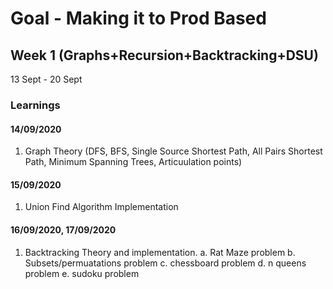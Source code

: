# Goal - Making it to Prod Based
## Week 1 (Graphs+Recursion+Backtracking+DSU)
13 Sept - 20 Sept
### Learnings

#### 14/09/2020
1. Graph Theory (DFS, BFS, Single Source Shortest Path, All Pairs Shortest Path, Minimum Spanning Trees, Articuulation points)

#### 15/09/2020
1. Union Find Algorithm Implementation

#### 16/09/2020, 17/09/2020
1. Backtracking Theory and implementation.
   a. Rat Maze problem
   b. Subsets/permuatations problem
   c. chessboard problem
   d. n queens problem
   e. sudoku problem
